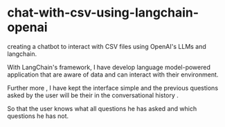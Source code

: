 # chat-with-csv-using-langchain-openai

creating a chatbot to interact with CSV files using OpenAI's LLMs and langchain.

With LangChain's framework, I have develop language model-powered application that are aware of data and can interact with their environment.

Further more , I have kept the interface simple and the previous questions asked by the user will be their in the conversational history . 

So that the user knows what all questions he has asked and which questions he has not. 




